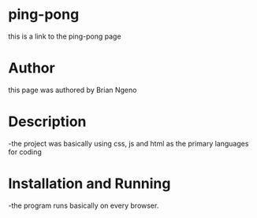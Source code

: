 # ping-pong
this is a link to the ping-pong page
# Author
this page was authored by Brian Ngeno
# Description
-the project was basically using css, js and html as the primary languages for coding
# Installation and Running
-the program runs basically on every browser.
